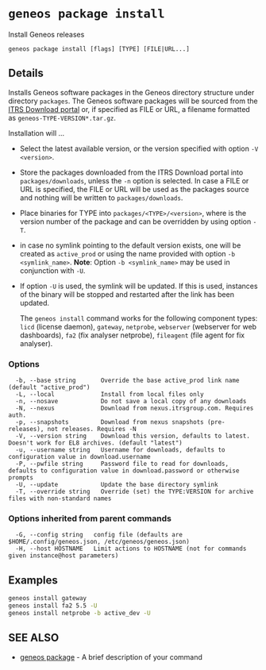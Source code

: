# `geneos package install`

Install Geneos releases

```text
geneos package install [flags] [TYPE] [FILE|URL...]
```

## Details

Installs Geneos software packages in the Geneos directory structure under
directory `packages`. The Geneos software packages will be sourced from
the [ITRS Download portal](https://resources.itrsgroup.com/downloads) or,
if specified as FILE or URL, a filename formatted as
`geneos-TYPE-VERSION*.tar.gz`.

Installation will ...
- Select the latest available version, or the version specified with option
  `-V <version>`.
- Store the packages downloaded from the ITRS Download portal into 
  `packages/downloads`, unless the `-n` option is selected.
  In case a FILE or URL is specified, the FILE or URL will be used as the
  packages source and nothing will be written to `packages/downloads`.
- Place binaries for TYPE into `packages/<TYPE>/<version>`, where
  <version> is the version number of the package and can be overridden by
  using option `-T`.
- in case no symlink pointing to the default version exists, one will be
  created as `active_prod` or using the name provided with option 
  `-b <symlink_name>`.
  **Note**: Option `-b <symlink_name>` may be used in conjunction with `-U`.
- If option `-U` is used, the symlink will be updated.
  If this is used, instances of the binary will be stopped and restarted
  after the link has been updated.

  The `geneos install` command works for the following component types:
  `licd` (license daemon), `gateway`, `netprobe`, `webserver` (webserver for 
  web dashboards), `fa2` (fix analyser netprobe), `fileagent` (file agent for 
  fix analyser).

### Options

```text
  -b, --base string       Override the base active_prod link name (default "active_prod")
  -L, --local             Install from local files only
  -n, --nosave            Do not save a local copy of any downloads
  -N, --nexus             Download from nexus.itrsgroup.com. Requires auth.
  -p, --snapshots         Download from nexus snapshots (pre-releases), not releases. Requires -N
  -V, --version string    Download this version, defaults to latest. Doesn't work for EL8 archives. (default "latest")
  -u, --username string   Username for downloads, defaults to configuration value in download.username
  -P, --pwfile string     Password file to read for downloads, defaults to configuration value in download.password or otherwise prompts
  -U, --update            Update the base directory symlink
  -T, --override string   Override (set) the TYPE:VERSION for archive files with non-standard names
```

### Options inherited from parent commands

```text
  -G, --config string   config file (defaults are $HOME/.config/geneos.json, /etc/geneos/geneos.json)
  -H, --host HOSTNAME   Limit actions to HOSTNAME (not for commands given instance@host parameters)
```

## Examples

```bash
geneos install gateway
geneos install fa2 5.5 -U
geneos install netprobe -b active_dev -U

```

## SEE ALSO

* [geneos package](geneos_package.md)	 - A brief description of your command
